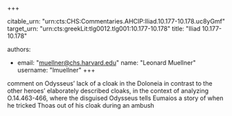 +++


citable_urn: "urn:cts:CHS:Commentaries.AHCIP:Iliad.10.177-10.178.uc8yGmf"
target_urn: "urn:cts:greekLit:tlg0012.tlg001:10.177-10.178"
title: "Iliad 10.177-10.178"

authors:
- email: "muellner@chs.harvard.edu"
  name: "Leonard Muellner"
  username: "lmuellner"
+++

<p>comment on Odysseus’ lack of a cloak in the Doloneia in contrast to the other heroes’ elaborately described cloaks, in the context of analyzing O.14.463-466, where the disguised Odysseus tells Eumaios a story of when he tricked Thoas out of his cloak during an ambush</p>